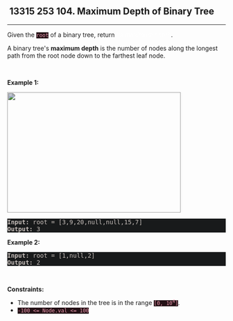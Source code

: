 <h2> 13315 253
104. Maximum Depth of Binary Tree</h2><hr><div style="border-color: rgba(140, 122, 115, 0.65) !important;"><p style="border-color: rgba(140, 122, 115, 0.65) !important;">Given the <code style="background-color: rgb(36, 17, 22) !important; color: rgb(236, 153, 174) !important; border-color: rgb(171, 35, 69) !important;">root</code> of a binary tree, return <em style="color: rgba(255, 255, 255, 0.65) !important; border-color: rgba(140, 122, 115, 0.65) !important;">its maximum depth</em>.</p>

<p style="border-color: rgba(140, 122, 115, 0.65) !important;">A binary tree's <strong style="border-color: rgba(140, 122, 115, 0.65) !important;">maximum depth</strong>&nbsp;is the number of nodes along the longest path from the root node down to the farthest leaf node.</p>

<p style="border-color: rgba(140, 122, 115, 0.65) !important;">&nbsp;</p>
<p style="border-color: rgba(140, 122, 115, 0.65) !important;"><strong class="example" style="border-color: rgba(140, 122, 115, 0.65) !important;">Example 1:</strong></p>
<img alt="" src="https://assets.leetcode.com/uploads/2020/11/26/tmp-tree.jpg" style="width: 400px; height: 277px; filter: saturate(0.9) brightness(0.8);" before-style="2">
<pre style="background-color: rgb(24, 26, 27) !important; color: rgb(200, 192, 188) !important; border-color: rgb(126, 109, 103) !important;"><strong style="border-color: rgb(112, 97, 92) !important;">Input:</strong> root = [3,9,20,null,null,15,7]
<strong style="border-color: rgb(112, 97, 92) !important;">Output:</strong> 3
</pre>

<p style="border-color: rgba(140, 122, 115, 0.65) !important;"><strong class="example" style="border-color: rgba(140, 122, 115, 0.65) !important;">Example 2:</strong></p>

<pre style="background-color: rgb(24, 26, 27) !important; color: rgb(200, 192, 188) !important; border-color: rgb(126, 109, 103) !important;"><strong style="border-color: rgb(112, 97, 92) !important;">Input:</strong> root = [1,null,2]
<strong style="border-color: rgb(112, 97, 92) !important;">Output:</strong> 2
</pre>

<p style="border-color: rgba(140, 122, 115, 0.65) !important;">&nbsp;</p>
<p style="border-color: rgba(140, 122, 115, 0.65) !important;"><strong style="border-color: rgba(140, 122, 115, 0.65) !important;">Constraints:</strong></p>

<ul style="border-color: rgba(140, 122, 115, 0.65) !important;">
	<li style="border-color: rgba(140, 122, 115, 0.65) !important;">The number of nodes in the tree is in the range <code style="background-color: rgb(36, 17, 22) !important; color: rgb(236, 153, 174) !important; border-color: rgb(171, 35, 69) !important;">[0, 10<sup style="border-color: rgb(171, 35, 69) !important;">4</sup>]</code>.</li>
	<li style="border-color: rgba(140, 122, 115, 0.65) !important;"><code style="background-color: rgb(36, 17, 22) !important; color: rgb(236, 153, 174) !important; border-color: rgb(171, 35, 69) !important;">-100 &lt;= Node.val &lt;= 100</code></li>
</ul>
</div>
